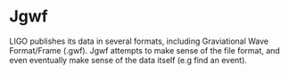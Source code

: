 # Jgwf
LIGO publishes its data in several formats, including Graviational Wave Format/Frame (.gwf).  Jgwf attempts to make sense of the file format, and even eventually make sense of the data itself (e.g find an event).
